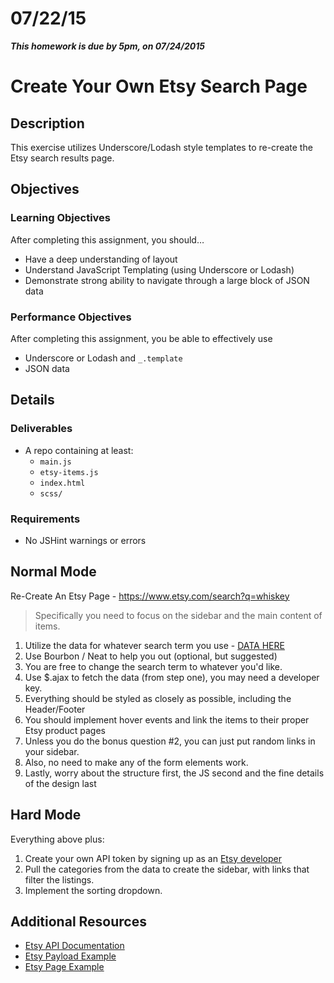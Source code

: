 # 07/22/15

___This homework is due by 5pm, on 07/24/2015___

# Create Your Own Etsy Search Page

## Description
This exercise utilizes Underscore/Lodash style templates to re-create the Etsy search results page.


## Objectives

### Learning Objectives

After completing this assignment, you should…

- Have a deep understanding of layout
- Understand JavaScript Templating (using Underscore or Lodash)
- Demonstrate strong ability to navigate through a large block of JSON data


### Performance Objectives

After completing this assignment, you be able to effectively use

* Underscore or Lodash and `_.template`
* JSON data


## Details

### Deliverables

* A repo containing at least:
  * `main.js`
  * `etsy-items.js`
  * `index.html`
  *  `scss/`

### Requirements

* No JSHint warnings or errors


## Normal Mode

Re-Create An Etsy Page - https://www.etsy.com/search?q=whiskey

> Specifically you need to focus on the sidebar and the main content of items.

1. Utilize the data for whatever search term you use - [DATA HERE](https://api.etsy.com/v2/listings/active?api_key=h9oq2yf3twf4ziejn10b717i&keywords=whiskey&includes=Images,Shop)
2. Use Bourbon / Neat to help you out (optional, but suggested)
3. You are free to change the search term to whatever you'd like.
4. Use $.ajax to fetch the data (from step one), you may need a developer key.
5. Everything should be styled as closely as possible, including the Header/Footer
6. You should implement hover events and link the items to their proper Etsy product pages
7. Unless you do the bonus question #2, you can just put random links in your sidebar.
8. Also, no need to make any of the form elements work.
9. Lastly, worry about the structure first, the JS second and the fine details of the design last

## Hard Mode

Everything above plus:

1. Create your own API token by signing up as an [Etsy developer](https://www.etsy.com/developers/)
2. Pull the categories from the data to create the sidebar, with links that filter the listings.
3. Implement the sorting dropdown.


## Additional Resources

- [Etsy API Documentation](https://www.etsy.com/developers/documentation/reference/listing)
- [Etsy Payload Example](https://api.etsy.com/v2/listings/active?api_key=h9oq2yf3twf4ziejn10b717i&keywords=whiskey&includes=Images,Shop)
- [Etsy Page Example](https://www.etsy.com/search?q=whiskey)
